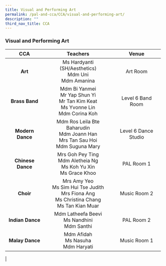 ```yaml
---
title: Visual and Performing Art
permalink: /pal-and-cca/CCA/visual-and-performing-art/
description: ""
third_nav_title: CCA
---
```

### Visual and Performing Art

| **CCA** | **Teachers** | **Venue** |
|:---:|:---:|:---:|
| **Art** | Ms Hardyanti (SH/Aesthetics) <br> Mdm Uni <br>Mdm Amanina | Art Room |
| **Brass Band** | Mdm Bi Yanmei <br> Mr Yap Shun Yi <br>Mr Tan Kim Keat <br>Ms Yvonne Lin <br> Mdm Corina Koh | Level 6 Band Room |
| **Modern Dance** | Mdm Ros Leila Bte Baharudin <br> Mdm Joann Han<br> Mrs Tan Sau Hoi <br>Mdm Suguna Mary | Level 6 Dance Studio |
| **Chinese Dance** | Mrs Goh Pey Ting <br> Mdm Aletheia Ng <br>Ms Koh Yu Xin<br> Ms Grace Khoo | PAL Room 1 |
| **Choir** | Mrs Amy Yeo<br> Ms Sim Hui Tse Judith <br> Mrs Fiona Ang <br>Ms Christina Chang<br> Ms Tan Kian Muar  | Music Room 2 |
| **Indian Dance** | Mdm Latheefa Beevi <br> Ms Nandhini <br>Mdm Santhi | PAL Room 2 |
| **Malay Dance** | Mdm Afidah <br>Ms Nasuha  <br>Mdm Haryati | Music Room 1 |
|